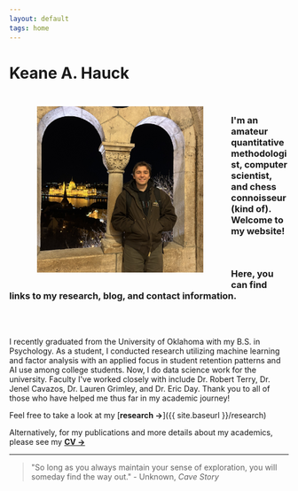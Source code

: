 ```yaml
---
layout: default
tags: home
---
```


# Keane A. Hauck

<img src="/images/budapest.jpg" alt="Me" title="Budapest" width="300" height="300" ALIGN="left" HSPACE="50" VSPACE="25"/> 

<br>

### I'm an amateur quantitative methodologist, computer scientist, and chess connoisseur (kind of). Welcome to my website! 

<br>

### Here, you can find links to my research, blog, and contact information.

<br>
<br>

I recently graduated from the University of Oklahoma with my B.S. in Psychology. As a student, I conducted research utilizing machine learning and factor analysis with an applied focus in student retention patterns and AI use among college students. Now, I do data science work for the university. Faculty I've worked closely with include Dr. Robert Terry, Dr. Jenel Cavazos, Dr. Lauren Grimley, and Dr. Eric Day. Thank you to all of those who have helped me thus far in my academic journey!

Feel free to take a look at my [**research →**]({{ site.baseurl }}/research)

Alternatively, for my publications and more details about my academics, please see my  <a href="/images/CV.pdf" target="_blank">**CV →**</a>


_____________________________________________________________________
> "So long as you always maintain your sense of exploration, you will someday find the way out." - Unknown, *Cave Story*
